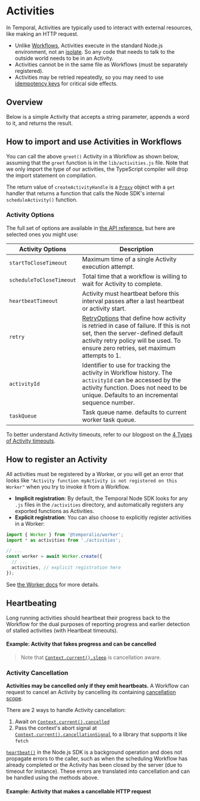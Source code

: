 # Activities

In Temporal, Activities are typically used to interact with external resources, like making an HTTP request.

- Unlike [Workflows](/docs/node/determinism), Activities execute in the standard Node.js environment, not an [isolate](https://www.npmjs.com/package/isolated-vm). So any code that needs to talk to the outside world needs to be in an Activity.
- Activities cannot be in the same file as Workflows (must be separately registered).
- Activities may be retried repeatedly, so you may need to use [idempotency keys](https://stripe.com/blog/idempotency) for critical side effects.

## Overview

Below is a simple Activity that accepts a string parameter, appends a word to it, and returns the result.

<!--SNIPSTART nodejs-hello-activity {"enable_source_link": false}-->
<!--SNIPEND-->

## How to import and use Activities in Workflows

You can call the above `greet()` Activity in a Workflow as shown below, assuming that the `greet` function is in the `lib/activities.js` file.
Note that we only import the type of our activities, the TypeScript compiler will drop the import statement on compilation.

<!--SNIPSTART nodejs-hello-workflow {"enable_source_link": false}-->
<!--SNIPEND-->

The return value of `createActivityHandle` is a [`Proxy`](https://developer.mozilla.org/en-US/docs/Web/JavaScript/Reference/Global_Objects/Proxy) object
with a `get` handler that returns a function that calls the Node SDK's internal `scheduleActivity()` function.

### Activity Options

The full set of options are available in [the API reference](https://nodejs.temporal.io/api/interfaces/worker.ActivityOptions), but here are selected ones you might use:

| Activity Options         | Description                                                                                                                                                                                                                                                                      |
| ------------------------ | -------------------------------------------------------------------------------------------------------------------------------------------------------------------------------------------------------------------------------------------------------------------------------- |
| `startToCloseTimeout`    | Maximum time of a single Activity execution attempt.                                                                                                                                                                                                                             |
| `scheduleToCloseTimeout` | Total time that a workflow is willing to wait for Activity to complete.                                                                                                                                                                                                          |
| `heartbeatTimeout`       | Activity must heartbeat before this interval passes after a last heartbeat or activity start.                                                                                                                                                                                    |
| `retry`                  | [RetryOptions](https://nodejs.temporal.io/api/interfaces/worker.RetryOptions) that define how activity is retried in case of failure. If this is not set, then the server-defined default activity retry policy will be used. To ensure zero retries, set maximum attempts to 1. |
| `activityId`             | Identifier to use for tracking the activity in Workflow history. The `activityId` can be accessed by the activity function. Does not need to be unique. Defaults to an incremental sequence number.                                                                              |
| `taskQueue`              | Task queue name. defaults to current worker task queue.                                                                                                                                                                                                                          |

To better understand Activity timeouts, refer to our blogpost on the [4 Types of Activity timeouts](https://docs.temporal.io/blog/activity-timeouts).

## How to register an Activity

All activities must be registered by a Worker, or you will get an error that looks like `"Activity function myActivity is not registered on this Worker"` when you try to invoke it from a Workflow.

- **Implicit registration**: By default, the Temporal Node SDK looks for any `.js` files in the `/activities` directory, and automatically registers any exported functions as Activities.
- **Explicit registration**: You can also choose to explicitly register activities in a Worker:

```ts
import { Worker } from '@temporalio/worker';
import * as activities from './activities';

// ...
const worker = await Worker.create({
  // ...
  activities, // explicit registration here
});
```

See [the Worker docs](/docs/node/workers) for more details.

## Heartbeating

Long running activities should heartbeat their progress back to the Workflow for the dual purposes of reporting progress and earlier detection of stalled activities (with Heartbeat timeouts).

#### Example: Activity that fakes progress and can be cancelled

> Note that [`Context.current().sleep`](https://nodejs.temporal.io/api/classes/activity.context#sleep) is cancellation aware.

<!--SNIPSTART nodejs-activity-fake-progress-->
<!--SNIPEND-->

### Activity Cancellation

**Activities may be cancelled only if they emit heartbeats.**
A Workflow can request to cancel an Activity by cancelling its containing [cancellation scope](/docs/node/cancellation-scopes).

There are 2 ways to handle Activity cancellation:

1. Await on [`Context.current().cancelled`](https://nodejs.temporal.io/api/classes/activity.context#cancelled)
1. Pass the context's abort signal at [`Context.current().cancellationSignal`](https://nodejs.temporal.io/api/classes/activity.context#cancelled) to a library that supports it like `fetch`

[`heartbeat()`](https://nodejs.temporal.io/api/classes/activity.context/#heartbeat) in the Node.js SDK is a background operation and does not propagate errors to the caller, such as when the scheduling Workflow has already completed or the Activity has been closed by the server (due to timeout for instance). These errors are translated into cancellation and can be handled using the methods above.

#### Example: Activity that makes a cancellable HTTP request

<!--SNIPSTART nodejs-activity-cancellable-fetch-->
<!--SNIPEND-->
